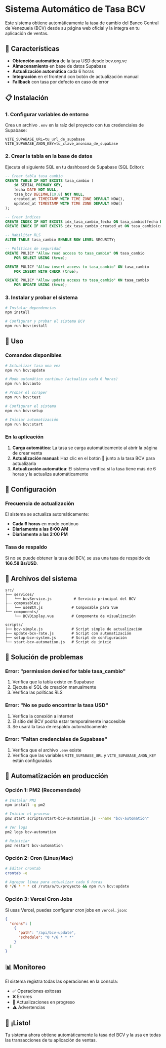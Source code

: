 # Sistema Automático de Tasa BCV

Este sistema obtiene automáticamente la tasa de cambio del Banco Central de Venezuela (BCV) desde su página web oficial y la integra en tu aplicación de ventas.

## 🚀 Características

- **Obtención automática** de la tasa USD desde bcv.org.ve
- **Almacenamiento** en base de datos Supabase
- **Actualización automática** cada 6 horas
- **Integración** en el frontend con botón de actualización manual
- **Fallback** con tasa por defecto en caso de error

## 📋 Instalación

### 1. Configurar variables de entorno

Crea un archivo `.env` en la raíz del proyecto con tus credenciales de Supabase:

```env
VITE_SUPABASE_URL=tu_url_de_supabase
VITE_SUPABASE_ANON_KEY=tu_clave_anonima_de_supabase
```

### 2. Crear la tabla en la base de datos

Ejecuta el siguiente SQL en tu dashboard de Supabase (SQL Editor):

```sql
-- Crear tabla tasa_cambio
CREATE TABLE IF NOT EXISTS tasa_cambio (
    id SERIAL PRIMARY KEY,
    fecha DATE NOT NULL,
    tasa_bcv DECIMAL(10,8) NOT NULL,
    created_at TIMESTAMP WITH TIME ZONE DEFAULT NOW(),
    updated_at TIMESTAMP WITH TIME ZONE DEFAULT NOW()
);

-- Crear índices
CREATE INDEX IF NOT EXISTS idx_tasa_cambio_fecha ON tasa_cambio(fecha DESC);
CREATE INDEX IF NOT EXISTS idx_tasa_cambio_created_at ON tasa_cambio(created_at DESC);

-- Habilitar RLS
ALTER TABLE tasa_cambio ENABLE ROW LEVEL SECURITY;

-- Políticas de seguridad
CREATE POLICY "Allow read access to tasa_cambio" ON tasa_cambio
    FOR SELECT USING (true);

CREATE POLICY "Allow insert access to tasa_cambio" ON tasa_cambio
    FOR INSERT WITH CHECK (true);

CREATE POLICY "Allow update access to tasa_cambio" ON tasa_cambio
    FOR UPDATE USING (true);
```

### 3. Instalar y probar el sistema

```bash
# Instalar dependencias
npm install

# Configurar y probar el sistema BCV
npm run bcv:install
```

## 🎯 Uso

### Comandos disponibles

```bash
# Actualizar tasa una vez
npm run bcv:update

# Modo automático continuo (actualiza cada 6 horas)
npm run bcv:auto

# Probar el scraper
npm run bcv:test

# Configurar el sistema
npm run bcv:setup

# Iniciar automatización
npm run bcv:start
```

### En la aplicación

1. **Carga automática**: La tasa se carga automáticamente al abrir la página de crear venta
2. **Actualización manual**: Haz clic en el botón 🔄 junto a la tasa BCV para actualizarla
3. **Actualización automática**: El sistema verifica si la tasa tiene más de 6 horas y la actualiza automáticamente

## 🔧 Configuración

### Frecuencia de actualización

El sistema se actualiza automáticamente:
- **Cada 6 horas** en modo continuo
- **Diariamente a las 8:00 AM**
- **Diariamente a las 2:00 PM**

### Tasa de respaldo

Si no se puede obtener la tasa del BCV, se usa una tasa de respaldo de **166.58 Bs/USD**.

## 📁 Archivos del sistema

```
src/
├── services/
│   └── bcvService.js          # Servicio principal del BCV
├── composables/
│   └── useBCV.js             # Composable para Vue
└── components/
    └── BCVDisplay.vue        # Componente de visualización

scripts/
├── bcv-simple.js             # Script simple de actualización
├── update-bcv-rate.js        # Script con automatización
├── setup-bcv-system.js       # Script de configuración
└── start-bcv-automation.js   # Script de inicio
```

## 🚨 Solución de problemas

### Error: "permission denied for table tasa_cambio"

1. Verifica que la tabla existe en Supabase
2. Ejecuta el SQL de creación manualmente
3. Verifica las políticas RLS

### Error: "No se pudo encontrar la tasa USD"

1. Verifica la conexión a internet
2. El sitio del BCV podría estar temporalmente inaccesible
3. Se usará la tasa de respaldo automáticamente

### Error: "Faltan credenciales de Supabase"

1. Verifica que el archivo `.env` existe
2. Verifica que las variables `VITE_SUPABASE_URL` y `VITE_SUPABASE_ANON_KEY` están configuradas

## 🔄 Automatización en producción

### Opción 1: PM2 (Recomendado)

```bash
# Instalar PM2
npm install -g pm2

# Iniciar el proceso
pm2 start scripts/start-bcv-automation.js --name "bcv-automation"

# Ver logs
pm2 logs bcv-automation

# Reiniciar
pm2 restart bcv-automation
```

### Opción 2: Cron (Linux/Mac)

```bash
# Editar crontab
crontab -e

# Agregar línea para actualizar cada 6 horas
0 */6 * * * cd /ruta/a/tu/proyecto && npm run bcv:update
```

### Opción 3: Vercel Cron Jobs

Si usas Vercel, puedes configurar cron jobs en `vercel.json`:

```json
{
  "crons": [
    {
      "path": "/api/bcv-update",
      "schedule": "0 */6 * * *"
    }
  ]
}
```

## 📊 Monitoreo

El sistema registra todas las operaciones en la consola:

- ✅ Operaciones exitosas
- ❌ Errores
- 🔄 Actualizaciones en progreso
- ⚠️ Advertencias

## 🎉 ¡Listo!

Tu sistema ahora obtiene automáticamente la tasa del BCV y la usa en todas las transacciones de tu aplicación de ventas.
